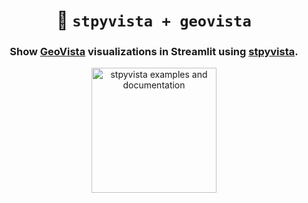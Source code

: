 <h1 align="center">
  <b>🧊 <code>stpyvista + geovista</code></b>
</h1>

<h3 align="center">
  Show <a href="https://github.com/bjlittle/geovista">GeoVista</a> visualizations in Streamlit using <a href="https://github.com/edsaac/stpyvista">stpyvista</a>.
</h3>

<p align="center">
<a href="https://geovista.streamlit.app/"><img alt="stpyvista examples and documentation" src="https://img.shields.io/static/v1?label=%20&message=Open%20in%20Community%20Cloud&color=pink&logo=streamlit" width=200></a> 
</p>
